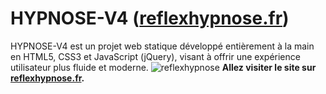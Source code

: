 # HYPNOSE-V4 ([reflexhypnose.fr](https://reflexhypnose.fr))

HYPNOSE-V4 est un projet web statique développé entièrement à la main en HTML5, CSS3 et JavaScript (jQuery), visant à offrir une expérience utilisateur plus fluide et moderne.
![reflexhypnose](https://github.com/user-attachments/assets/20c07032-c56d-49fb-ba1d-359e153e98a5)
**Allez visiter le site sur [reflexhypnose.fr](https://reflexhypnose.fr).**
